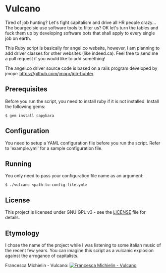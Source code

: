# Vulcano

Tired of job hunting? Let's fight capitalism and drive all HR people crazy...
The bourgeoisie use software tools to filter us? OK let's turn the tables and fuck them up by
developing software bots that shall apply to every single job on earth.

This Ruby script is basically for angel.co website, however, I am planning
to add driver classes for other websites (like indeed.ca). Feel free
to send me a pull request if you would like to add something!

The angel.co driver source code is based on a rails program developed
by jmopr: https://github.com/jmopr/job-hunter

## Prerequisites

Before you run the script, you need to install ruby if it is not installed.
Install the following gems:

```
$ gem install capybara
```

## Configuration

You need to setup a YAML configuration file before you run the script.
Refer to 'example.yml' for a sample configuration file.

## Running

You only need to pass your configuration file name as an argument:

```
$ ./vulcano <path-to-config-file.yml>
```

## License

This project is licensed under GNU GPL v3 - see the [LICENSE](LICENSE) file for details.

## Etymology

I chose the name of the project while I was listening to some italian music of
the recent few years. You can imagine this script as a vulcanic explosion against 
the arrogance of capitalists.

Francesca Michielin - Vulcano:
[![Francesca Michielin - Vulcano](http://img.youtube.com/vi/pkN_APXy8TE/0.jpg)](http://www.youtube.com/watch?v=pkN_APXy8TE)

